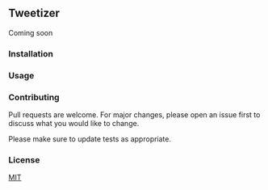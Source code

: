 ## Tweetizer

Coming soon

### Installation

### Usage

### Contributing
Pull requests are welcome. 
For major changes, please open an issue first to discuss what you would like to change.

Please make sure to update tests as appropriate.

### License

[MIT](https://choosealicense.com/licenses/mit/)